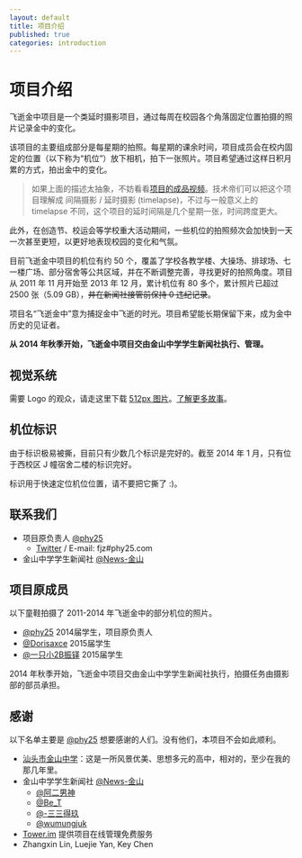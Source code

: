 ```yaml
---
layout: default
title: 项目介绍
published: true
categories: introduction
---
```


项目介绍
========
飞逝金中项目是一个类延时摄影项目，通过每周在校园各个角落固定位置拍摄的照片记录金中的变化。

该项目的主要组成部分是每星期的拍照。每星期的课余时间，项目成员会在校内固定的位置（以下称为“机位”）放下相机，拍下一张照片。项目希望通过这样日积月累的方式，拍出金中的变化。

> 如果上面的描述太抽象，不妨看看[项目的成品视频](works.html)。技术帝们可以把这个项目理解成 间隔摄影 / 延时摄影 (timelapse)，不过与一般意义上的 timelapse 不同，这个项目的延时间隔是几个星期一张，时间跨度更大。

此外，在创造节、校运会等学校重大活动期间，一些机位的拍照频次会加快到一天一次甚至更短，以更好地表现校园的变化和气氛。

目前飞逝金中项目的机位有约 50 个，覆盖了学校各教学楼、大操场、排球场、七一楼广场、部分宿舍等公共区域，并在不断调整完善，寻找更好的拍照角度。项目从 2011 年 11 月开始至 2013 年 12 月，累计机位有 80 多个，累计照片已超过 2500 张（5.09 GB），<del title="呵呵这个都敢说出来……做到是必须的……（数据不包括项目成员在进行其他拍摄任务时的违纪）">并在新闻社接管前保持 0 违纪记录</del>。

项目名“飞逝金中”意为捕捉金中飞逝的时光。项目希望能长期保留下来，成为金中历史的见证者。

**从 2014 年秋季开始，飞逝金中项目交由金山中学学生新闻社执行、管理。**


视觉系统
--------
需要 Logo 的观众，请走这里下载 [512px 图片](/assets/icon-512.png)。[了解更多故事](/news/2014/new-icon.html)。


机位标识
--------
由于标识极易被撕，目前只有少数几个标识是完好的。截至 2014 年 1 月，只有位于西校区 J 幢宿舍二楼的标识完好。

标识用于快速定位机位位置，请不要把它撕了 :)。


联系我们<a name="contact"> </a>
-------------------
* 项目原负责人 [@phy25](http://weibo.com/phy25 "微博")
   * [Twitter](https://twitter.com/phy25) / E-mail: fjz#phy25.com
* 金山中学学生新闻社 [@News-金山](http://weibo.com/jinzhongnews "微博")


项目原成员<a name="members"> </a>
------------
以下童鞋拍摄了 2011-2014 年飞逝金中的部分机位的照片。

* [@phy25](http://weibo.com/phy25) 2014届学生，项目原负责人
* [@Dorisaxce](http://weibo.com/anderaxce) 2015届学生
* [@一只小2B振铎](http://weibo.com/2Bzhenduo) 2015届学生

2014 年秋季开始，飞逝金中项目交由金山中学学生新闻社执行，拍摄任务由摄影部的部员承担。


感谢<a name="acknowledgement"> </a>
----
以下名单主要是 [@phy25](http://weibo.com/phy25) 想要感谢的人们。没有他们，本项目不会如此顺利。

* [汕头市金山中学](http://jszx.stedu.net/)：这是一所风景优美、思想多元的高中，相对的，至少在我的那几年里。
* 金山中学学生新闻社 [@News-金山](http://weibo.com/jinzhongnews)
   * [@阿二男神](http://weibo.com/guohaoe)
   * [@Be_T](http://weibo.com/u/2639383380)
   * [@-三三得玖](http://weibo.com/u/2261678354)
   * [@wumungjuk](http://weibo.com/princesshonor)
* [Tower.im](https://tower.im/) 提供项目在线管理免费服务
* Zhangxin Lin, Luejie Yan, Key Chen